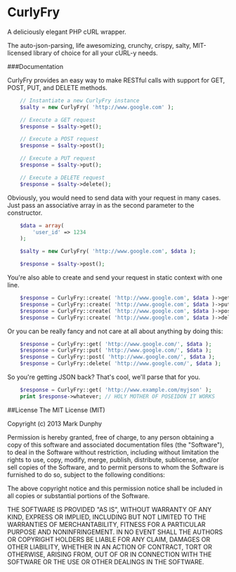 CurlyFry
==========

A deliciously elegant PHP cURL wrapper.

The auto-json-parsing, life awesomizing, crunchy, crispy, salty, MIT-licensed library of choice for all your cURL-y needs.

###Documentation

CurlyFry provides an easy way to make RESTful calls with support for GET, POST, PUT, and DELETE methods.
```php
	// Instantiate a new CurlyFry instance
	$salty = new CurlyFry( 'http://www.google.com' );

	// Execute a GET request
	$response = $salty->get();

	// Execute a POST request
	$response = $salty->post();

	// Execute a PUT request
	$response = $salty->put();

	// Execute a DELETE request
	$response = $salty->delete();
```

Obviously, you would need to send data with your request in many cases. Just pass an associative array in as the second parameter to the constructor.
```php
	$data = array(
		'user_id' => 1234
	);

	$salty = new CurlyFry( 'http://www.google.com', $data );

	$response = $salty->post();
```

You're also able to create and send your request in static context with one line.
```php
	$response = CurlyFry::create( 'http://www.google.com', $data )->get();
	$response = CurlyFry::create( 'http://www.google.com', $data )->put();
	$response = CurlyFry::create( 'http://www.google.com', $data )->post();
	$response = CurlyFry::create( 'http://www.google.com', $data )->delete();
```

Or you can be really fancy and not care at all about anything by doing this:
```php
	$response = CurlyFry::get( 'http://www.google.com/', $data );
	$response = CurlyFry::put( 'http://www.google.com/', $data );
	$response = CurlyFry::post( 'http://www.google.com/', $data );
	$response = CurlyFry::delete( 'http://www.google.com/', $data );
```
So you're getting JSON back? That's cool, we'll parse that for you.
```php
	$response = CurlyFry::get( 'http://www.example.com/myjson' );
	print $response->whatever; // HOLY MOTHER OF POSEIDON IT WORKS
```

##License
The MIT License (MIT)

Copyright (c) 2013 Mark Dunphy

Permission is hereby granted, free of charge, to any person obtaining a copy
of this software and associated documentation files (the "Software"), to deal
in the Software without restriction, including without limitation the rights
to use, copy, modify, merge, publish, distribute, sublicense, and/or sell
copies of the Software, and to permit persons to whom the Software is
furnished to do so, subject to the following conditions:

The above copyright notice and this permission notice shall be included in
all copies or substantial portions of the Software.

THE SOFTWARE IS PROVIDED "AS IS", WITHOUT WARRANTY OF ANY KIND, EXPRESS OR
IMPLIED, INCLUDING BUT NOT LIMITED TO THE WARRANTIES OF MERCHANTABILITY,
FITNESS FOR A PARTICULAR PURPOSE AND NONINFRINGEMENT. IN NO EVENT SHALL THE
AUTHORS OR COPYRIGHT HOLDERS BE LIABLE FOR ANY CLAIM, DAMAGES OR OTHER
LIABILITY, WHETHER IN AN ACTION OF CONTRACT, TORT OR OTHERWISE, ARISING FROM,
OUT OF OR IN CONNECTION WITH THE SOFTWARE OR THE USE OR OTHER DEALINGS IN
THE SOFTWARE.


